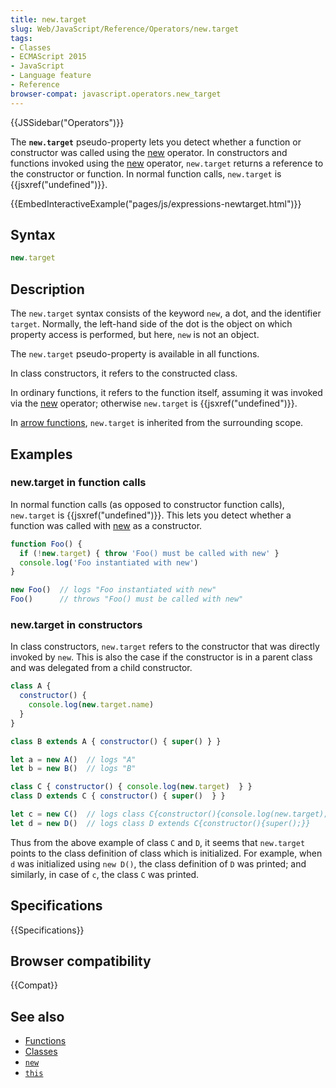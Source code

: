 ```yaml
---
title: new.target
slug: Web/JavaScript/Reference/Operators/new.target
tags:
- Classes
- ECMAScript 2015
- JavaScript
- Language feature
- Reference
browser-compat: javascript.operators.new_target
---
```

{{JSSidebar("Operators")}}

The **`new.target`** pseudo-property lets you detect whether a function or
constructor was called using the
[new](/en-US/docs/Web/JavaScript/Reference/Operators/new) operator. In
constructors and functions invoked using the
[new](/en-US/docs/Web/JavaScript/Reference/Operators/new) operator, `new.target`
returns a reference to the constructor or function. In normal function calls,
`new.target` is {{jsxref("undefined")}}.

{{EmbedInteractiveExample("pages/js/expressions-newtarget.html")}}

## Syntax

```js
new.target
```

## Description

The `new.target` syntax consists of the keyword `new`, a dot, and the identifier
`target`. Normally, the left-hand side of the dot is the object on which
property access is performed, but here, `new` is not an object.

The `new.target` pseudo-property is available in all functions.

In class constructors, it refers to the constructed class.

In ordinary functions, it refers to the function itself, assuming it was invoked
via the [new](/en-US/docs/Web/JavaScript/Reference/Operators/new) operator;
otherwise `new.target` is {{jsxref("undefined")}}.

In
[arrow functions](/en-US/docs/Web/JavaScript/Reference/Functions/Arrow_functions),
`new.target` is inherited from the surrounding scope.

## Examples

### new.target in function calls

In normal function calls (as opposed to constructor function calls),
`new.target` is {{jsxref("undefined")}}. This lets you detect whether a
function was called with
[new](/en-US/docs/Web/JavaScript/Reference/Operators/new) as a constructor.

```js
function Foo() {
  if (!new.target) { throw 'Foo() must be called with new' }
  console.log('Foo instantiated with new')
}

new Foo()  // logs "Foo instantiated with new"
Foo()      // throws "Foo() must be called with new"
```

### new.target in constructors

In class constructors, `new.target` refers to the constructor that was directly
invoked by `new`. This is also the case if the constructor is in a parent class
and was delegated from a child constructor.

```js
class A {
  constructor() {
    console.log(new.target.name)
  }
}

class B extends A { constructor() { super() } }

let a = new A()  // logs "A"
let b = new B()  // logs "B"

class C { constructor() { console.log(new.target)  } }
class D extends C { constructor() { super()  } }

let c = new C()  // logs class C{constructor(){console.log(new.target);}}
let d = new D()  // logs class D extends C{constructor(){super();}}
```

<p class="summary">Thus from the above example of class <code>C</code> and <code>D</code>,
it seems that <code>new.target</code> points to the class definition of class which is
initialized. For example, when <code>d</code> was initialized using
<code>new D()</code>, the class definition of <code>D</code> was printed; and similarly,
in case of <code>c</code>, the class <code>C</code> was printed.</p>

## Specifications

{{Specifications}}

## Browser compatibility

{{Compat}}

## See also

*   [Functions](/en-US/docs/Web/JavaScript/Reference/Functions)
*   [Classes](/en-US/docs/Web/JavaScript/Reference/Classes)
*   [`new`](/en-US/docs/Web/JavaScript/Reference/Operators/new)
*   [`this`](/en-US/docs/Web/JavaScript/Reference/Operators/this)
